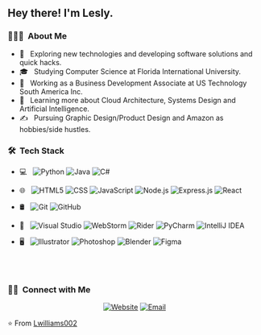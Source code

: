 <h2> Hey there! I'm Lesly.</h2>

<h3> 👨🏻‍💻 &nbsp;About Me </h3>

- 🤔 &nbsp; Exploring new technologies and developing software solutions and quick hacks.
- 🎓 &nbsp; Studying Computer Science at Florida International University.
- 💼 &nbsp; Working as a Business Development Associate at US Technology South America Inc.
- 🌱 &nbsp; Learning more about Cloud Architecture, Systems Design and Artificial Intelligence.
- ✍️ &nbsp; Pursuing Graphic Design/Product Design and Amazon as hobbies/side hustles.

<h3> 🛠 &nbsp;Tech Stack</h3>

- 💻 &nbsp;
  ![Python](https://img.shields.io/badge/-Python-333333?style=flat&logo=python)
  ![Java](https://img.shields.io/badge/-Java-333333?style=flat&logo=Java&logoColor=007396)
  ![C#](https://img.shields.io/badge/C%23-333333?style=flat&logo=c-sharp&logoColor=00599C)
- 🌐 &nbsp;
  ![HTML5](https://img.shields.io/badge/-HTML5-333333?style=flat&logo=HTML5)
  ![CSS](https://img.shields.io/badge/-CSS-333333?style=flat&logo=CSS3&logoColor=1572B6)
  ![JavaScript](https://img.shields.io/badge/-JavaScript-333333?style=flat&logo=javascript)
  ![Node.js](https://img.shields.io/badge/-Node.js-333333?style=flat&logo=node.js)
  ![Express.js](https://img.shields.io/badge/Express.js-333333?style=flat)
  ![React](https://img.shields.io/badge/-React-333333?style=flat&logo=react)
- 🛢 &nbsp;
  ![Git](https://img.shields.io/badge/-Git-333333?style=flat&logo=git)
  ![GitHub](https://img.shields.io/badge/-GitHub-333333?style=flat&logo=github)
 
- 🔧 &nbsp;
  ![Visual Studio](https://img.shields.io/badge/Visual_Studio-000000?style=flat&logo=visual%20studio&logoColor=white)
  ![WebStorm](https://img.shields.io/badge/WebStorm-000000?style=flat&logo=WebStorm&logoColor=white)
  ![Rider](https://img.shields.io/badge/Rider-000000?style=flat&logo=Rider&logoColor=white)
  ![PyCharm](https://img.shields.io/badge/PyCharm-000000.svg?&style=flat&logo=PyCharm&logoColor=white)
  ![IntelliJ IDEA](https://img.shields.io/badge/IntelliJ_IDEA-000000.svg?style=flat&logo=intellij-idea&logoColor=white)
- 🖥 &nbsp;
  ![Illustrator](https://img.shields.io/badge/-Illustrator-333333?style=flat&logo=adobe-illustrator)
  ![Photoshop](https://img.shields.io/badge/-Photoshop-333333?style=flat&logo=adobe-photoshop)
  ![Blender](https://img.shields.io/badge/Blender-333333.svg?style=flat&logo=blender&logoColor=orange)
  ![Figma](https://img.shields.io/badge/Figma-333333?style=flat&logo=figma&logoColor=white)

<br/>

<br/>

<h3> 🤝🏻 &nbsp;Connect with Me </h3>

<p align="center">
<a href="https://lwilliams002.github.io/personalweb/"><img alt="Website" src="https://img.shields.io/badge/Website-www.LeslyWilliams.com-blue?style=flat-square&logo=google-chrome"></a>
<a href="mailto:lesly.williams001@mymdc.net"><img alt="Email" src="https://img.shields.io/badge/Email-lesly.williams001@mymdc.net-blue?style=flat-square&logo=gmail"></a>
</p>

⭐️ From [Lwilliams002](https://github.com/Lwilliams002)
